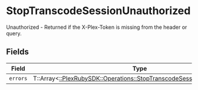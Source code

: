 # StopTranscodeSessionUnauthorized

Unauthorized - Returned if the X-Plex-Token is missing from the header or query.


## Fields

| Field                                                                                                                                    | Type                                                                                                                                     | Required                                                                                                                                 | Description                                                                                                                              |
| ---------------------------------------------------------------------------------------------------------------------------------------- | ---------------------------------------------------------------------------------------------------------------------------------------- | ---------------------------------------------------------------------------------------------------------------------------------------- | ---------------------------------------------------------------------------------------------------------------------------------------- |
| `errors`                                                                                                                                 | T::Array<[::PlexRubySDK::Operations::StopTranscodeSessionSessionsErrors](../../models/operations/stoptranscodesessionsessionserrors.md)> | :heavy_minus_sign:                                                                                                                       | N/A                                                                                                                                      |